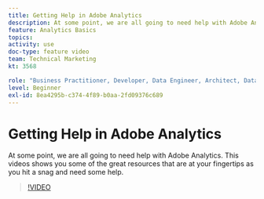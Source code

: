 ```yaml
---
title: Getting Help in Adobe Analytics
description: At some point, we are all going to need help with Adobe Analytics. This videos shows you some of the great resources that are at your fingertips as you hit a snag and need some help.
feature: Analytics Basics
topics: 
activity: use
doc-type: feature video
team: Technical Marketing
kt: 3568

role: "Business Practitioner, Developer, Data Engineer, Architect, Data Architect, Administrator, Leader"
level: Beginner
exl-id: 8ea4295b-c374-4f89-b0aa-2fd09376c689
---
```

# Getting Help in Adobe Analytics

At some point, we are all going to need help with Adobe Analytics. This videos shows you some of the great resources that are at your fingertips as you hit a snag and need some help.

>[!VIDEO](https://video.tv.adobe.com/v/28753/?quality=12)
